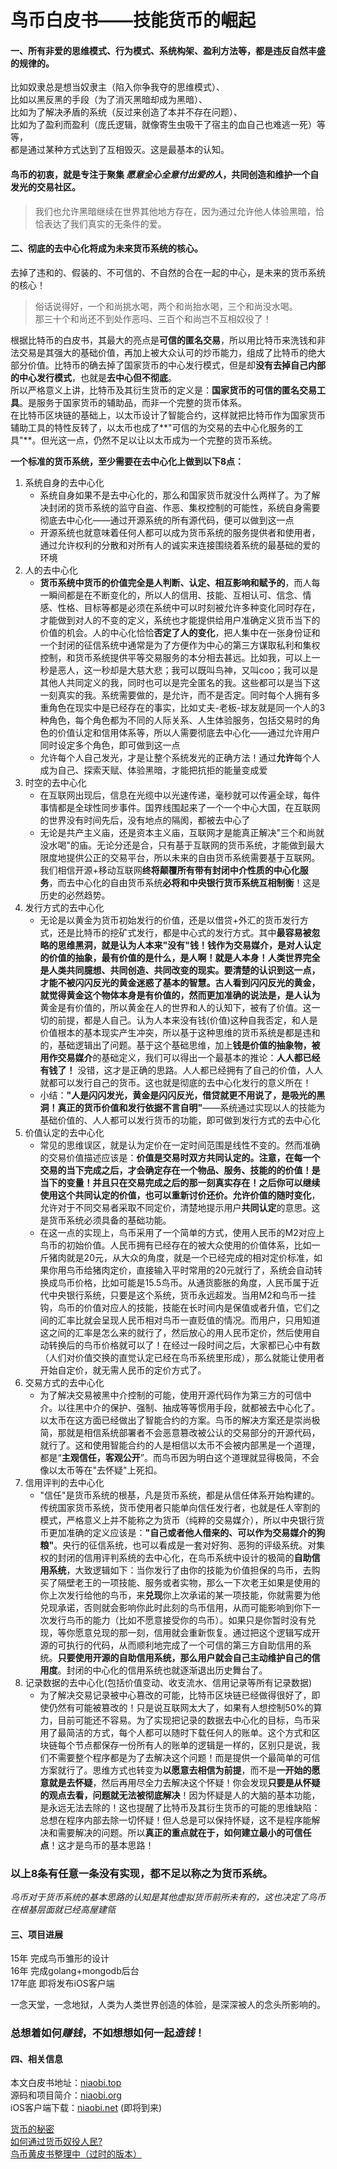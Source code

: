 
# 鸟币白皮书——技能货币的崛起

#### 一、所有**非爱的**思维模式、行为模式、系统构架、盈利方法等，都是违反自然丰盛的规律的。  
比如奴隶总是想当奴隶主（陷入你争我夺的思维模式）、  
比如以黑反黑的手段（为了消灭黑暗却成为黑暗）、  
比如为了解决矛盾的系统（反过来创造了本并不存在问题）、  
比如为了盈利而盈利（庞氏逻辑，就像寄生虫吸干了宿主的血自己也难逃一死）等等，  
都是通过某种方式达到了互相毁灭。这是最基本的认知。

#### 鸟币的初衷，就是专注于聚集 *愿意全心全意付出爱的人*，共同创造和维护一个自发光的交易社区。

> 我们也允许黑暗继续在世界其他地方存在，因为通过允许他人体验黑暗，恰恰表达了我们真实的无条件的爱。   

#### 二、彻底的去中心化将成为未来货币系统的核心。
去掉了违和的、假装的、不可信的、不自然的合在一起的中心，是未来的货币系统的核心！
>俗话说得好，一个和尚挑水喝，两个和尚抬水喝，三个和尚没水喝。  
>那三十个和尚还不到处作恶吗、三百个和尚岂不互相奴役了！  

根据比特币的白皮书，其最大的亮点是**可信的匿名交易**，所以用比特币来洗钱和非法交易是其强大的基础价值，再加上被大众认可的炒币能力，组成了比特币的绝大部分价值。比特币的确去掉了国家货币的中心发行模式，但是却**没有去掉自己内部的中心发行模式**，也就是**去中心但不彻底**。  
所以严格意义上讲，比特币及其衍生货币的定义是：**国家货币的可信的匿名交易工具**。是服务于国家货币的辅助品，而非一个完整的货币体系。   
在比特币区块链的基础上，以太币设计了智能合约，这样就把比特币作为国家货币辅助工具的特性反转了，以太币也成了**"可信的为交易的去中心化服务的工具"**。但光这一点，仍然不足以让以太币成为一个完整的货币系统。  

**一个标准的货币系统，至少需要在去中心化上做到以下8点：**

1. 系统自身的去中心化  
	- 系统自身如果不是去中心化的，那么和国家货币就没什么两样了。为了解决封闭的货币系统的监守自盗、作恶、集权控制的可能性，系统自身需要彻底去中心化——通过开源系统的所有源代码，便可以做到这一点
	- 开源系统也就意味着任何人都可以成为货币系统的服务提供者和使用者，通过允许权利的分散和对所有人的诚实来连接围绕着系统的最基础的爱的环境
2. 人的去中心化
	- **货币系统中货币的价值完全是人判断、认定、相互影响和赋予的**，而人每一瞬间都是在不断变化的，所以人的信用、技能、互相认可、信念、情感、性格、目标等都是必须在系统中可以时刻被允许多种变化同时存在，才能做到对人的不变的定义，系统也才能提供给用户准确定义货币当下的价值的机会。人的中心化恰恰**否定了人的变化**，把人集中在一张身份证和一个封闭的征信系统中通常是为了方便作为中心的第三方谋取私利和集权控制，和货币系统提供平等交易服务的本分相去甚远。比如我，可以上一秒是恶人，这一秒却是大慈大悲；我可以既叫鸟神，又叫coo；我可以是其他人共同定义的我，同时也可以是完全匿名的我。这些都可以是当下这一刻真实的我。系统需要做的，是允许，而不是否定。同时每个人拥有多重角色在现实中是已经存在的事实，比如丈夫-老板-球友就是同一个人的3种角色，每个角色都为不同的人际关系、人生体验服务，包括交易时的角色的价值认定和信用体系等，所以人需要彻底去中心化——通过允许用户同时设定多个角色，即可做到这一点
	- 允许每个人自己发光，才是让整个系统发光的正确方法！通过**允许**每个人成为自己、探索天赋、体验黑暗，才能把抗拒的能量变成爱
3. 时空的去中心化
	- 在互联网出现后，信息在光缆中以光速传递，毫秒就可以传遍全球，每件事情都是全球性同步事件。国界线围起来了一个一个中心大国，在互联网的世界没有时间先后，没有地点的隔阂，都被去中心了
	- 无论是共产主义庙，还是资本主义庙，互联网才是能真正解决"三个和尚就没水喝"的庙。无论分还是合，只有基于互联网的货币系统，才能做到最大限度地提供公正的交易平台，所以未来的自由货币系统需要基于互联网。我们相信开源+移动互联网**终将颠覆所有带有封闭中介性质的中心化服务**，而去中心化的自由货币系统**必将和中央银行货币系统互相制衡**！这是历史的必然趋势。
4. 发行方式的去中心化
	- 无论是以黄金为货币初始发行的价值，还是以借贷+外汇的货币发行方式，还是比特币的挖矿式发行，都是中心式的发行方式。其中**最容易被忽略的思维黑洞，就是认为人本来"没有"钱！**钱作为交易媒介，是对人认定的价值的抽象，最有价值的是什么，是人啊！就是人本身！人类世界完全是人类共同臆想、共同创造、共同改变的现实。要清楚的认识到这一点，才能不被闪闪反光的黄金迷惑了基本的智慧。古人看到闪闪反光的黄金，就觉得黄金这个物体本身是有价值的，然而更加准确的说法是，是**人认为**黄金是有价值的，所以黄金在人的世界和人的认知下，被有了价值。这一切的前提，都是人自己。认为人本来没有钱(价值)这种自我否定，和人是价值根本的基本现实产生冲突，所以基于这种思维的货币系统是都是违和的，基础逻辑出了问题。基于这个基础思维，加上**钱是价值的抽象物，被用作交易媒介**的基础定义，我们可以得出一个最基本的推论：**人人都已经有钱了！** 没错，这才是正确的思路。人人都已经拥有了自己的价值，人人就都可以发行自己的货币。这也就是彻底的去中心化发行的意义所在！
	- 小结：**"人是闪闪发光，黄金是闪闪反光，借贷就更不用说了，是吸光的黑洞！真正的货币价值和发行依据不言自明"**——系统通过实现以人的技能为基础价值的、人人都可以发行货币的功能，即可做到发行方式的去中心化
5. 价值认定的去中心化
	- 常见的思维误区，就是认为定价在一定时间范围是线性不变的。然而准确的交易价值描述应该是：**价值是交易时双方共同认定的。**注意，在每一个交易的当下完成之后，才会确定存在一个物品、服务、技能的的价值！是当下的变量！并且只在交易完成之后的那一刻真实存在！之后你可以继续使用这个共同认定的价值，也可以重新讨价还价。允许价值的**随时变化**，允许对于不同交易者采取不同定价，清楚地提示用户**共同认定**的意思。这是货币系统必须具备的基础功能。
	- 在这一点的实现上，鸟币采用了一个简单的方式，使用人民币的M2对应上鸟币的初始价值。人民币拥有已经存在的被大众使用的价值体系，比如一斤猪肉就是20元，从大众的角度，就是一个已经完成的相对定价标准，如果你用鸟币给猪肉定价，直接输入平时常用的20元就行了，系统会自动转换成鸟币价格，比如可能是15.5鸟币。从通货膨胀的角度，人民币属于近代中央银行系统，只要是这个系统，货币永远超发。当用M2和鸟币一挂钩，鸟币的价值对应人的技能，技能在长时间内是保值或者升值，它们之间的汇率比就会呈现人民币相对鸟币一直贬值的情况。而用户，只用知道这之间的汇率是怎么来的就行了，然后放心的用人民币定价，然后使用自动转换后的鸟币价格就可以了！在经过一段时间之后，大家都已心中有数（人们对价值交换的直觉认定已经在鸟币系统里形成），那么就能让使用者开始自定价，就无需人民币的定价方式了。
6. 交易方式的去中心化
	- 为了解决交易被黑中介控制的可能，使用开源代码作为第三方的可信中介。以往黑中介的保护、强制、抽成等等惯用手段，就都被去中心化了。以太币在这方面已经做出了智能合约的方案。鸟币的解决方案还是崇尚极简，那就是相信系统部署者不会恶意篡改被公认的交易部分的开源代码，就行了。这和使用智能合约的人是相信以太币不会被内部黑是一个道理，都是“**主观信任，客观公开**”。而鸟币因为明白这个道理就显得极简，不会像以太币等在"去怀疑"上死扣。
7. 信用评判的去中心化
	- "信任"是货币系统的根基，凡是货币系统，都是从信任体系开始构建的。传统国家货币系统，货币使用者只能单向信任发行者，也就是任人宰割的模式，严格意义上并不能称之为货币（纯粹的交易媒介），所以中央银行货币更加准确的定义应该是：**"自己或者他人借来的、可以作为交易媒介的狗粮"**。央行的征信系统，也可以看成是一套对好狗、恶狗的评级系统。对集权的封闭的信用评判系统的去中心化，在鸟币系统中设计的极简的**自助信用系统**，大致逻辑如下：当你发行了由你的技能为价值担保的鸟币，去购买了隔壁老王的一项技能、服务或者实物，那么一下次老王如果是使用的你上次发行给他的鸟币，来**兑现**你上次承诺的某一项技能，你就需要为他兑现承诺，否则就会影响你此时此刻的鸟币信用，从而可能影响到你下一次发行鸟币的能力（比如不愿意接受你的鸟币）。如果只是你暂时没有兑现，等你愿意兑现的那一刻，信用就会重新恢复。通过把这个逻辑写成开源的可执行的代码，从而顺利地完成了一个可信的第三方自助信用的系统。**只要使用开源的自助信用系统，那么用户就会自己主动维护自己的信用度**。封闭的中心化的信用系统也就逐渐退出历史舞台了。
8. 记录数据的去中心化(包括价值变动、收支流水、信用记录等所有记录数据)
	- 为了解决交易记录被中心篡改的可能，比特币区块链已经做得很好了，即使仍然有可能被篡改的！只是说互联网太大了，如果有人想控制50%的算力，目前可能还不容易。为了实现把记录的数据去中心化的目标，鸟币采用了最简洁的方式，每个人都可以随时下载任何人的账单。这个方式和区块链每个节点都保存一份所有人的账单的逻辑是一样的，区别只是说，我们不需要整个程序都是为了去解决这个问题！而是提供一个最简单的可信方案就行了。思维方式也转变为**以愿意去相信为前提**，而不是**一开始的愿意就是去怀疑**，然后再用尽全力去解决这个怀疑！你会发现**只要是从怀疑的观点去看，问题就无法被彻底解决**！因为怀疑是人的大脑的基本功能，是永远无法去除的！这也提醒了比特币及其衍生货币的可能的思维缺陷：总想在程序内部去除一切怀疑！但人总是可以保持怀疑，这不是程序能解决和需要解决的问题。所以**真正的重点就在于，如何建立最小的可信任点**！这才是鸟币的基本思路！  

### 以上8条有任意一条没有实现，都不足以称之为货币系统。  

*鸟币对于货币系统的基本思路的认知是其他虚拟货币前所未有的，这也决定了鸟币在根基层面就已经高屋建瓴*

#### 三、项目进展

15年 完成鸟币雏形的设计  
16年 完成golang+mongodb后台  
17年底 即将发布iOS客户端  

一念天堂，一念地狱，人类为人类世界创造的体验，是深深被人的念头所影响的。  
### 总想着如何*赚钱*，不如想想如何一起*造钱*！

#### 四、相关信息

本文白皮书地址：[niaobi.top](niaobi.top)  
源码和项目简介：[niaobi.org](niaobi.org)  
iOS客户端下载：[niaobi.net](niaobi.net) (即将到来)  

[货币的秘密](https://github.com/ibiscoin/ibis-ios/blob/master/SECRET.md)    
[如何通过货币奴役人民?](https://github.com/ibiscoin/ibis-ios/blob/master/SECRET2.md)   
[鸟币黄皮书整理中（过时的版本）](https://github.com/cooerson/ibiscoin-white-paper/blob/gh-pages/yellow-paper.md)


